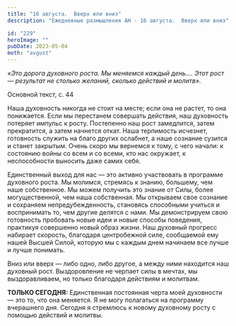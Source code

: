 ```yaml
---
title: "16 августа.  Вверх или вниз"
description: "Ежедневные размышления АН - 16 августа.  Вверх или вниз"

id: "229"
heroImage: ""
pubDate: 2023-05-04
moth: "avgust"
---
```


_«Это дорога духовного роста. Мы меняемся каждый день.… Этот рост — результат
не столько желаний, сколько действий и молитв»._

Основной текст, с. 44

Наша духовность никогда не стоит на месте; если она не растет, то она
понижается. Если мы перестанем совершать действия, наш духовность потеряет
импульс к росту. Постепенно наш рост замедлится, затем прекратится, а затем
начнется откат. Наша терпимость исчезнет, готовность служить на благо других
ослабнет, а наше сознание сузится и станет закрытым. Очень скоро мы вернемся к
тому, с чего начали: к состоянию войны со всем и со всеми, кто нас окружает, к
неспособности выносить даже самих себя.

Единственный выход для нас — это активно участвовать в программе духовного
роста. Мы молимся, стремясь к знанию, большему, чем наше собственное. Мы можем
получить это знание от Силы, более могущественной, чем наша собственная. Мы
открываем свое сознание и сохраняем непредубежденность, становясь способными
учиться и воспринимать то, чем другие делятся с нами. Мы демонстрируем свою
готовность пробовать новые идеи и новые способы поведения, практикуя
совершенно новый образ жизни. Наш духовный прогресс набирает скорость,
благодаря центробежной силе, сообщаемой ему нашей Высшей Силой, которую мы с
каждым днем начинаем все лучше и лучше понимать.

Вниз или вверх — либо одно, либо другое, а между ними находится наш духовный
рост. Выздоровление не черпает силы в мечтах, мы выздоравливаем, но только
благодаря действиям и молитвам.

**ТОЛЬКО СЕГОДНЯ:** Единственная постоянная черта моей духовности — это то,
что она меняется. Я не могу полагаться на программу вчерашнего дня. Сегодня я
стремлюсь к новому духовному росту с помощью действий и молитвы.
